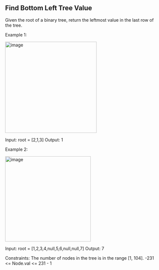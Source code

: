## Find Bottom Left Tree Value

Given the root of a binary tree, return the leftmost value in the last row of the tree.

Example 1:

<img width="296" alt="image" src="https://github.com/Ayushsaini20/100-Days-Of-Code/assets/73630171/d4aa0c80-9571-479a-a988-dc322398cff4">

Input: root = [2,1,3]
Output: 1

Example 2:

<img width="277" alt="image" src="https://github.com/Ayushsaini20/100-Days-Of-Code/assets/73630171/75f752c9-42f1-40be-96c8-d99bc219518e">

Input: root = [1,2,3,4,null,5,6,null,null,7]
Output: 7
 

Constraints:
The number of nodes in the tree is in the range [1, 104].
-231 <= Node.val <= 231 - 1
